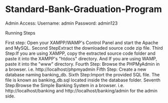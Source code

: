 # Standard-Bank-Graduation-Program

Admin Access:
Username: admin
Password: admin123

Running Steps

First step: Open your XAMPP/WAMP's Control Panel and start the Apache and MySQL.
Second StepExtract the downloaded source code zip file.
Third Step:If you are using XAMPP, copy the extracted source code folder and paste it into the XAMPP's "htdocs" directory. And If you are using WAMP, paste it into the "www" directory.
Fourth Step: Browse the PHPMyAdmin in a browser. i.e. http://localhost/phpmyadmin
Fifth Step: Create a new database naming banking_db.
Sixth Step:Import the provided SQL file. The file is known as banking_db.sql located inside the database folder.
Seventh Step:Browse the Simple Banking System in a browser. i.e. http://localhost/banking and http://localhost/banking/admin for the admin side.
